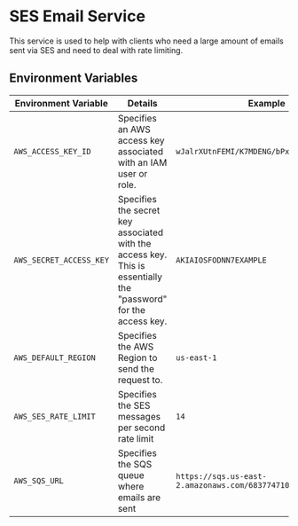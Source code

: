 # SES Email Service

This service is used to help with clients who need a large amount of emails sent via SES and need to deal with rate limiting.

## Environment Variables

|  Environment Variable   |                                                     Details                                                     |                          Example                          |
| ----------------------- | --------------------------------------------------------------------------------------------------------------- | --------------------------------------------------------- |
| `AWS_ACCESS_KEY_ID`     | Specifies an AWS access key associated with an IAM user or role.                                                | `wJalrXUtnFEMI/K7MDENG/bPxRfiCYEXAMPLEKEY`                |
| `AWS_SECRET_ACCESS_KEY` | Specifies the secret key associated with the access key. This is essentially the "password" for the access key. | `AKIAIOSFODNN7EXAMPLE`                                    |
| `AWS_DEFAULT_REGION`    | Specifies the AWS Region to send the request to.                                                                | `us-east-1`                                               |
| `AWS_SES_RATE_LIMIT`    | Specifies the SES messages per second rate limit                                                                | `14`                                                      |
| `AWS_SQS_URL`           | Specifies the SQS queue where emails are sent                                                                   | `https://sqs.us-east-2.amazonaws.com/683774710813/emails` |
